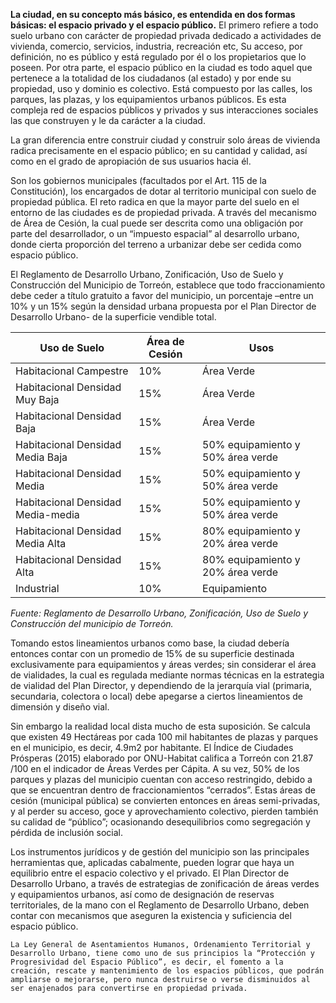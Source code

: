 
**La ciudad, en su concepto más básico, es entendida en dos formas básicas: el espacio privado y el espacio público.** El primero refiere a todo suelo urbano con carácter de propiedad privada dedicado a actividades de vivienda, comercio, servicios, industria, recreación etc, Su acceso, por definición, no es público y está regulado por él o los propietarios que lo poseen. Por otra parte, el espacio público en la ciudad es todo aquel que pertenece a la totalidad de los ciudadanos (al estado) y por ende su propiedad, uso y dominio es colectivo. Está compuesto por las calles, los parques, las plazas, y los equipamientos urbanos públicos. Es esta compleja red de espacios públicos y privados y sus interacciones sociales las que construyen y le da carácter a la ciudad.

La gran diferencia entre construir ciudad y construir solo áreas de vivienda radica precisamente en el espacio público; en su cantidad y calidad, así como en el grado de apropiación de sus usuarios hacia él.

Son los gobiernos municipales (facultados por el Art. 115 de la Constitución), los encargados de dotar al territorio municipal con suelo de propiedad pública. El reto radica en que la mayor parte del suelo en el entorno de las ciudades es de propiedad privada. A través del mecanismo de Área de Cesión, la cual puede ser descrita como una obligación por parte del desarrollador, o un “impuesto espacial” al desarrollo urbano, donde cierta proporción del terreno a urbanizar debe ser cedida como espacio público.

El Reglamento de Desarrollo Urbano, Zonificación, Uso de Suelo y Construcción del Municipio de Torreón, establece que todo fraccionamiento debe ceder a título gratuito a favor del municipio, un porcentaje –entre un 10% y un 15% según la densidad urbana propuesta por el Plan Director de Desarrollo Urbano- de la superficie vendible total.


Uso de Suelo| Área de Cesión| Usos|
-----------|---------------|-----|
Habitacional Campestre|10%|Área Verde|
Habitacional Densidad Muy Baja|15%|Área Verde|
Habitacional Densidad Baja| 15%| Área Verde|
Habitacional Densidad Media Baja| 15%| 50% equipamiento y 50% área verde|
Habitacional Densidad Media| 15%| 50% equipamiento y 50% área verde|
Habitacional Densidad Media-media| 15%| 50% equipamiento y 50% área verde|
Habitacional Densidad Media Alta| 15% |80% equipamiento y 20% área verde|
Habitacional Densidad Alta| 15%| 80% equipamiento y 20% área verde|
Industrial| 10%| Equipamiento|


*Fuente: Reglamento de Desarrollo Urbano, Zonificación, Uso de Suelo y Construcción del municipio de Torreón.*

Tomando estos lineamientos urbanos como base, la ciudad debería entonces contar con un promedio de 15% de su superficie destinada exclusivamente para equipamientos y áreas verdes; sin considerar el área de vialidades, la cual es regulada mediante normas técnicas en la estrategia de vialidad del Plan Director, y dependiendo de la jerarquía vial (primaria, secundaria, colectora o local) debe apegarse a ciertos lineamientos de dimensión y diseño vial.

Sin embargo la realidad local dista mucho de esta suposición. Se calcula que existen 49 Hectáreas por cada 100 mil habitantes de plazas y parques en el municipio, es decir, 4.9m2 por habitante. El Índice de Ciudades Prósperas (2015) elaborado por ONU-Habitat califica a Torreón con 21.87 /100 en el indicador de Áreas Verdes per Cápita. A su vez, 50% de los parques y plazas del municipio cuentan con acceso restringido, debido a que se encuentran dentro de fraccionamientos “cerrados”. Estas áreas de cesión (municipal pública) se convierten entonces en áreas semi-privadas, y al perder su acceso, goce y aprovechamiento colectivo, pierden también su calidad de “público”; ocasionando desequilibrios como segregación y pérdida de inclusión social.

Los instrumentos jurídicos y de gestión del municipio son las principales herramientas que, aplicadas cabalmente, pueden lograr que haya un equilibrio entre el espacio colectivo y el privado. El Plan Director de Desarrollo Urbano, a través de estrategias de zonificación de áreas verdes y equipamientos urbanos, así como de designación de reservas territoriales, de la mano con el Reglamento de Desarrollo Urbano, deben contar con mecanismos que aseguren la existencia y suficiencia del espacio público.

~~~
La Ley General de Asentamientos Humanos, Ordenamiento Territorial y Desarrollo Urbano, tiene como uno de sus principios la “Protección y Progresividad del Espacio Público”, es decir, el fomento a la creación, rescate y mantenimiento de los espacios públicos, que podrán ampliarse o mejorarse, pero nunca destruirse o verse disminuidos al ser enajenados para convertirse en propiedad privada.
~~~
</br></br></br></br>
